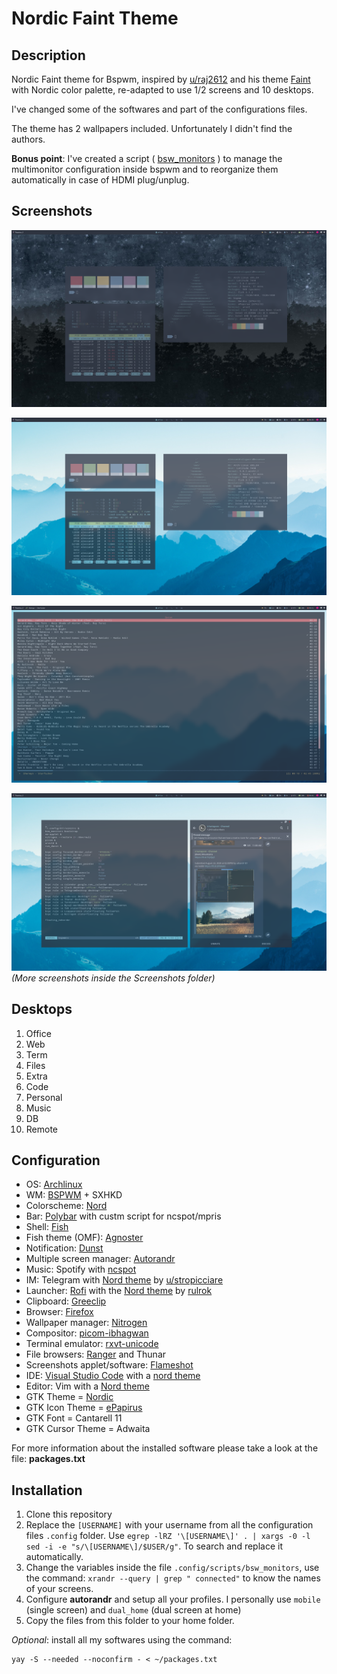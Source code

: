 # Nordic Faint Theme

## Description

Nordic Faint theme for Bspwm, inspired by [u/raj2612](https://www.reddit.com/user/raj2612/) and his theme [Faint](https://www.reddit.com/r/unixporn/comments/hvi0qv/bspwm_faint/) with Nordic color palette, re-adapted to use 1/2 screens and 10 desktops.

I've changed some of the softwares and part of the configurations files.

The theme has 2 wallpapers included. Unfortunately I didn't find the authors.

**Bonus point**: I've created a script ( [bsw_monitors](.config/scripts/bsw_monitors) ) to manage the multimonitor configuration inside bspwm and to reorganize them automatically in case of HDMI plug/unplug.

## Screenshots

![Screenshot 1](Screenshots/1.png)

![Screenshot 2](Screenshots/2.png)

![Screenshot 3](Screenshots/3.png)

![Screenshot 4](Screenshots/4.png)
_(More screenshots inside the Screenshots folder)_

## Desktops
1. Office
2. Web
3. Term
4. Files
5. Extra
6. Code
7. Personal
8. Music
9. DB
0. Remote

## Configuration

- OS: [Archlinux](https://www.archlinux.org/)
- WM: [BSPWM](https://github.com/baskerville/bspwm) + SXHKD
- Colorscheme: [Nord](https://www.nordtheme.com/)
- Bar: [Polybar](https://github.com/polybar/polybar) with custm script for ncspot/mpris
- Shell: [Fish](https://fishshell.com/)
- Fish theme (OMF): [Agnoster](https://github.com/oh-my-fish/theme-agnoster)
- Notification: [Dunst](https://dunst-project.org/)
- Multiple screen manager: [Autorandr](https://github.com/phillipberndt/autorandr)
- Music: Spotify with [ncspot](https://github.com/hrkfdn/ncspot)
- IM: Telegram with [Nord theme](https://t.me/addtheme/nord_colors) by [u/stropicciare](https://www.reddit.com/user/stropicciare/)
- Launcher: [Rofi](https://github.com/davatorium/rofi) with the [Nord theme](https://github.com/davatorium/rofi-themes/pull/32/files) by [rulrok](https://github.com/rulrok)
- Clipboard: [Greeclip](https://github.com/erebe/greenclip)
- Browser: [Firefox](https://www.mozilla.org/en-GB/firefox/new/)
- Wallpaper manager: [Nitrogen](https://github.com/l3ib/nitrogen)
- Compositor: [picom-ibhagwan](https://github.com/ibhagwan/picom)
- Terminal emulator: [rxvt-unicode](http://software.schmorp.de/pkg/rxvt-unicode.html)
- File browsers: [Ranger](https://github.com/ranger/ranger) and Thunar
- Screenshots applet/software: [Flameshot](https://github.com/lupoDharkael/flameshot)
- IDE: [Visual Studio Code](https://code.visualstudio.com/) with a [nord theme](https://www.nordtheme.com/ports/visual-studio-code)
- Editor: Vim with a [Nord theme](https://github.com/arcticicestudio/nord-vim)
- GTK Theme = [Nordic](https://www.gnome-look.org/p/1267246/)
- GTK Icon Theme = [ePapirus](https://github.com/PapirusDevelopmentTeam/papirus-icon-theme)
- GTK Font = Cantarell 11
- GTK Cursor Theme = Adwaita

For more information about the installed software please take a look at the file: **packages.txt**

## Installation

1. Clone this repository
2. Replace the `[USERNAME]` with your username from all the configuration files `.config` folder. Use 
`egrep -lRZ '\[USERNAME\]' . | xargs -0 -l sed -i -e "s/\[USERNAME\]/$USER/g"`. To search and replace it automatically.
3. Change the variables inside the file `.config/scripts/bsw_monitors`, use the command: `xrandr --query | grep " connected"` to know the names of your screens.
4. Configure **autorandr** and setup all your profiles. I personally use `mobile` (single screen) and `dual_home` (dual screen at home)
5. Copy the files from this folder to your home folder.

*Optional*: install all my softwares using the command:
```
yay -S --needed --noconfirm - < ~/packages.txt
```